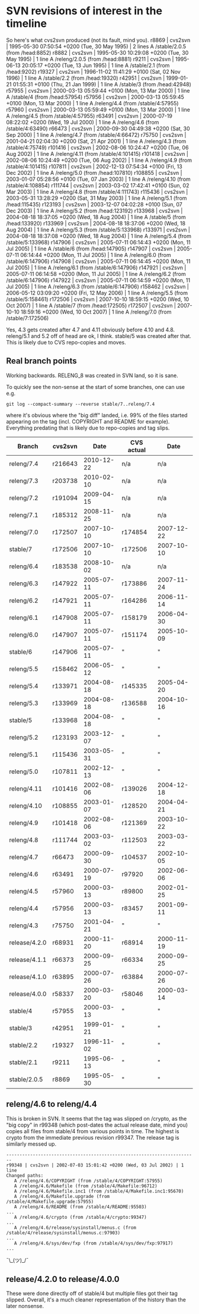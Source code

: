# SVN revisions of interest in the timeline

So here's what cvs2svn produced (not its fault, mind you).
r8869 | cvs2svn | 1995-05-30 07:50:54 +0200 (Tue, 30 May 1995) | 2 lines
   A /stable/2.0.5 (from /head:8852)
r8882 | cvs2svn | 1995-05-30 10:29:08 +0200 (Tue, 30 May 1995) | 1 line
   A /releng/2.0.5 (from /head:8881)
r9211 | cvs2svn | 1995-06-13 20:05:17 +0200 (Tue, 13 Jun 1995) | 1 line
   A /stable/2.1 (from /head:9202)
r19327 | cvs2svn | 1996-11-02 11:41:29 +0100 (Sat, 02 Nov 1996) | 1 line
   A /stable/2.2 (from /head:19320)
r42951 | cvs2svn | 1999-01-21 01:55:31 +0100 (Thu, 21 Jan 1999) | 1 line
   A /stable/3 (from /head:42948)
r57955 | cvs2svn | 2000-03-13 05:59:44 +0100 (Mon, 13 Mar 2000) | 1 line
   A /stable/4 (from /head:57954)
r57956 | cvs2svn | 2000-03-13 05:59:45 +0100 (Mon, 13 Mar 2000) | 1 line
   A /releng/4.4 (from /stable/4:57955)
r57960 | cvs2svn | 2000-03-13 05:59:49 +0100 (Mon, 13 Mar 2000) | 1 line
   A /releng/4.5 (from /stable/4:57955)
r63491 | cvs2svn | 2000-07-19 08:22:02 +0200 (Wed, 19 Jul 2000) | 1 line
   A /releng/4.6 (from /stable/4:63490)
r66473 | cvs2svn | 2000-09-30 04:49:38 +0200 (Sat, 30 Sep 2000) | 1 line
   A /releng/4.7 (from /stable/4:66472)
r75750 | cvs2svn | 2001-04-21 02:04:30 +0200 (Sat, 21 Apr 2001) | 1 line
   A /releng/4.3 (from /stable/4:75749)
r101416 | cvs2svn | 2002-08-06 10:24:47 +0200 (Tue, 06 Aug 2002) | 1 line
   A /releng/4.11 (from /stable/4:101415)
r101418 | cvs2svn | 2002-08-06 10:24:49 +0200 (Tue, 06 Aug 2002) | 1 line
   A /releng/4.9 (from /stable/4:101415)
r107811 | cvs2svn | 2002-12-13 07:54:34 +0100 (Fri, 13 Dec 2002) | 1 line
   A /releng/5.0 (from /head:107810)
r108855 | cvs2svn | 2003-01-07 05:28:56 +0100 (Tue, 07 Jan 2003) | 1 line
   A /releng/4.10 (from /stable/4:108854)
r111744 | cvs2svn | 2003-03-02 17:42:41 +0100 (Sun, 02 Mar 2003) | 1 line
   A /releng/4.8 (from /stable/4:111743)
r115436 | cvs2svn | 2003-05-31 13:28:29 +0200 (Sat, 31 May 2003) | 1 line
   A /releng/5.1 (from /head:115435)
r123193 | cvs2svn | 2003-12-07 04:02:28 +0100 (Sun, 07 Dec 2003) | 1 line
   A /releng/5.2 (from /head:123192)
r133968 | cvs2svn | 2004-08-18 18:37:05 +0200 (Wed, 18 Aug 2004) | 1 line
   A /stable/5 (from /head:133920)
r133969 | cvs2svn | 2004-08-18 18:37:06 +0200 (Wed, 18 Aug 2004) | 1 line
   A /releng/5.3 (from /stable/5:133968)
r133971 | cvs2svn | 2004-08-18 18:37:08 +0200 (Wed, 18 Aug 2004) | 1 line
   A /releng/5.4 (from /stable/5:133968)
r147906 | cvs2svn | 2005-07-11 06:14:43 +0200 (Mon, 11 Jul 2005) | 1 line
   A /stable/6 (from /head:147905)
r147907 | cvs2svn | 2005-07-11 06:14:44 +0200 (Mon, 11 Jul 2005) | 1 line
   A /releng/6.0 (from /stable/6:147906)
r147908 | cvs2svn | 2005-07-11 06:14:45 +0200 (Mon, 11 Jul 2005) | 1 line
   A /releng/6.1 (from /stable/6:147906)
r147921 | cvs2svn | 2005-07-11 06:14:58 +0200 (Mon, 11 Jul 2005) | 1 line
   A /releng/6.2 (from /stable/6:147906)
r147922 | cvs2svn | 2005-07-11 06:14:59 +0200 (Mon, 11 Jul 2005) | 1 line
   A /releng/6.3 (from /stable/6:147906)
r158462 | cvs2svn | 2006-05-12 03:09:20 +0200 (Fri, 12 May 2006) | 1 line
   A /releng/5.5 (from /stable/5:158461)
r172506 | cvs2svn | 2007-10-10 18:59:15 +0200 (Wed, 10 Oct 2007) | 1 line
   A /stable/7 (from /head:172505)
r172507 | cvs2svn | 2007-10-10 18:59:16 +0200 (Wed, 10 Oct 2007) | 1 line
   A /releng/7.0 (from /stable/7:172506)

Yes, 4.3 gets created after 4.7 and 4.11 obviously before 4.10 and 4.8.
releng/5.1 and 5.2 off of head are ok, I think. stable/5 was created after
that.
This is likely due to CVS repo-copies and moves.

## Real branch points

Working backwards. RELENG\_8 was created in SVN land, so it is sane.

To quickly see the non-sense at the start of some branches, one can use e.g.
```
git log --compact-summary --reverse stable/7..releng/7.4
```
where it's obvious where the "big diff" landed, i.e. 99% of the files started
appearing on the tag (incl. COPYRIGHT and README for example). Everything
predating that is likely due to repo-copies and tag slips.

| Branch | cvs2svn | Date | CVS actual | Date |
|--------|---------|------|------------|------|
| releng/7.4    | r216643 | 2010-12-22 | n/a | n/a |
| releng/7.3    | r203738 | 2010-02-10 | n/a | n/a |
| releng/7.2    | r191094 | 2009-04-15 | n/a | n/a |
| releng/7.1    | r185312 | 2008-11-25 | n/a | n/a |
| releng/7.0    | r172507 | 2007-10-10 | r174854 | 2007-12-22 |
| stable/7      | r172506 | 2007-10-10 | r172506 | 2007-10-10 |
| releng/6.4    | r183538 | 2008-10-02 | n/a | n/a |
| releng/6.3    | r147922 | 2005-07-11 | r173886 | 2007-11-24 |
| releng/6.2    | r147921 | 2005-07-11 | r164286 | 2006-11-14 |
| releng/6.1    | r147908 | 2005-07-11 | r158179 | 2006-04-30 |
| releng/6.0    | r147907 | 2005-07-11 | r151174 | 2005-10-09 |
| stable/6      | r147906 | 2005-07-11 | " | " |
| releng/5.5    | r158462 | 2006-05-12 | " | " |
| releng/5.4    | r133971 | 2004-08-18 | r145335 | 2005-04-20 |
| releng/5.3    | r133969 | 2004-08-18 | r136588 | 2004-10-16 |
| stable/5      | r133968 | 2004-08-18 | " | " |
| releng/5.2    | r123193 | 2003-12-07 | " | " |
| releng/5.1    | r115436 | 2003-05-31 | " | " |
| releng/5.0    | r107811 | 2002-12-13 | " | " |
| releng/4.11   | r101416 | 2002-08-06 | r139026 | 2004-12-18 |
| releng/4.10   | r108855 | 2003-01-07 | r128520 | 2004-04-21 |
| releng/4.9    | r101418 | 2002-08-06 | r121369 | 2003-10-22 |
| releng/4.8    | r111744 | 2003-03-02 | r112503 | 2003-03-22 |
| releng/4.7    |  r66473 | 2000-09-30 | r104537 | 2002-10-05 |
| releng/4.6    |  r63491 | 2000-07-19 |  r97920 | 2002-06-06 |
| releng/4.5    |  r57960 | 2000-03-13 |  r89800 | 2002-01-25 |
| releng/4.4    |  r57956 | 2000-03-13 |  r83457 | 2001-09-11 |
| releng/4.3    |  r75750 | 2001-04-21 | " | " |
| release/4.2.0 |  r68931 | 2000-11-20 |  r68914 | 2000-11-19 |
| release/4.1.1 |  r66373 | 2000-09-25 |  r66334 | 2000-09-25 |
| release/4.1.0 |  r63895 | 2000-07-26 |  r63884 | 2000-07-26 |
| release/4.0.0 |  r58337 | 2000-03-20 |  r58046 | 2000-03-14 |
| stable/4      |  r57955 | 2000-03-13 | " | " |
| stable/3      |  r42951 | 1999-01-21 | " | " |
| stable/2.2    |  r19327 | 1996-11-02 | " | " |
| stable/2.1    |   r9211 | 1995-06-13 | " | " |
| stable/2.0.5  |   r8869 | 1995-05-30 | " | " |


## releng/4.6 to releng/4.4

This is broken in SVN. It seems that the tag was slipped on /crypto, as the
"big copy" in r99348 (which post-dates the actual release date, mind you)
copies all files from stable/4 from various points in time. The highest is
crypto from the immediate previous revision r99347. The release tag is
similarly messed up.

```
------------------------------------------------------------------------
r99348 | cvs2svn | 2002-07-03 15:01:42 +0200 (Wed, 03 Jul 2002) | 1 line
Changed paths:
   A /releng/4.6/COPYRIGHT (from /stable/4/COPYRIGHT:57955)
   A /releng/4.6/Makefile (from /stable/4/Makefile:96712)
   A /releng/4.6/Makefile.inc1 (from /stable/4/Makefile.inc1:95670)
   A /releng/4.6/Makefile.upgrade (from /stable/4/Makefile.upgrade:57955)
   A /releng/4.6/README (from /stable/4/README:95503)
...
   A /releng/4.6/crypto (from /stable/4/crypto:99347)
...
   A /releng/4.6/release/sysinstall/menus.c (from /stable/4/release/sysinstall/menus.c:97903)
...
   A /releng/4.6/sys/dev/fxp (from /stable/4/sys/dev/fxp:97917)
...

```

¯\\\_(ツ)\_/¯

## release/4.2.0 to release/4.0.0

These were done directly off of stable/4 but multiple files got their tag
slipped. Overall, it's a much cleaner representation of the history than the
later nonsense.
